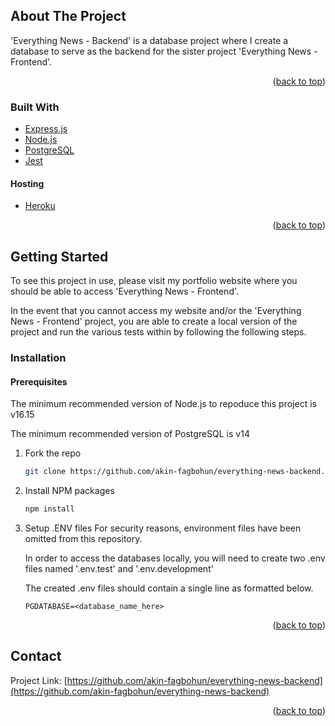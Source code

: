<!-- ABOUT THE PROJECT -->

## About The Project

'Everything News - Backend' is a database project where I create a database to serve as the backend for the sister project 'Everything News - Frontend'.

<p align="right">(<a href="#top">back to top</a>)</p>

### Built With

- [Express.js](https://expressjs.com/)
- [Node.js](https://expressjs.com/)
- [PostgreSQL](https://www.postgresql.org/)
- [Jest](https://jestjs.io/)

#### Hosting

- [Heroku](https://www.heroku.com/)

<p align="right">(<a href="#top">back to top</a>)</p>

<!-- GETTING STARTED -->

## Getting Started

To see this project in use, please visit my portfolio website where you should be able to access 'Everything News - Frontend'.

In the event that you cannot access my website and/or the 'Everything News - Frontend' project, you are able to create a local version of the project and run the various tests within by following the following steps.

### Installation

#### Prerequisites

The minimum recommended version of Node.js to repoduce this project is v16.15

The minimum recommended version of PostgreSQL is v14

1. Fork the repo

   ```sh
   git clone https://github.com/akin-fagbohun/everything-news-backend.git

   ```

2. Install NPM packages
   ```sh
   npm install
   ```
3. Setup .ENV files
   For security reasons, environment files have been omitted from this repository.

   In order to access the databases locally, you will need to create two .env files named '.env.test' and '.env.development'

   The created .env files should contain a single line as formatted below.

   ```
   PGDATABASE=<database_name_here>
   ```

<p align="right">(<a href="#top">back to top</a>)</p>

<!-- CONTACT -->

## Contact

Project Link: [https://github.com/akin-fagbohun/everything-news-backend](https://github.com/akin-fagbohun/everything-news-backend)

<p align="right">(<a href="#top">back to top</a>)</p>
